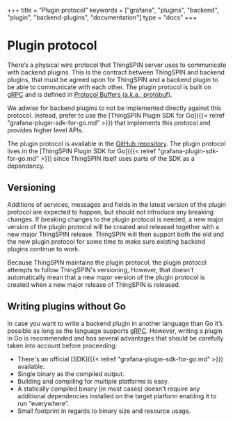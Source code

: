 +++
title = "Plugin protocol"
keywords = ["grafana", "plugins", "backend", "plugin", "backend-plugins", "documentation"]
type = "docs"
+++

# Plugin protocol

There’s a physical wire protocol that ThingSPIN server uses to communicate with backend plugins. This is the contract between ThingSPIN and backend plugins, that must be agreed upon for ThingSPIN and a backend plugin to be able to communicate with each other. The plugin protocol is built on [gRPC](https://grpc.io/) and is defined in [Protocol Buffers (a.k.a., protobuf)](https://developers.google.com/protocol-buffers).

We adwise for backend plugins to not be implemented directly against this protocol. Instead, prefer to use the [ThingSPIN Plugin SDK for Go]({{< relref "grafana-plugin-sdk-for-go.md" >}}) that implements this protocol and provides higher level APIs.

The plugin protocol is available in the [GitHub repository](https://github.com/grafana/grafana-plugin-sdk-go/blob/master/proto/backend.proto). The plugin protocol lives in the [ThingSPIN Plugin SDK for Go]({{< relref "grafana-plugin-sdk-for-go.md" >}}) since ThingSPIN itself uses parts of the SDK as a dependency.

## Versioning

Additions of services, messages and fields in the latest version of the plugin protocol are expected to happen, but should not introduce any breaking changes. If breaking changes to the plugin protocol is needed, a new major version of the plugin protocol will be created and released together with a new major ThingSPIN release. ThingSPIN will then support both the old and the new plugin protocol for some time to make sure existing backend plugins continue to work.

Because ThingSPIN maintains the plugin protocol, the plugin protocol attempts to follow ThingSPIN's versioning, However, that doesn't automatically mean that a new major version of the plugin protocol is created when a new major release of ThingSPIN is released.

## Writing plugins without Go

In case you want to write a backend plugin in another language than Go it’s possible as long as the language supports [gRPC](https://grpc.io/). However, writing a plugin in Go is recommended and has several advantages that should be carefully taken into account before proceeding:
- There's an official [SDK]({{< relref "grafana-plugin-sdk-for-go.md" >}}) available.
- Single binary as the compiled output.
- Building and compiling for multiple platforms is easy.
- A statically compiled binary (in most cases) doesn't require any additional dependencies installed on the target platform enabling it to run “everywhere”.
- Small footprint in regards to binary size and resource usage.
